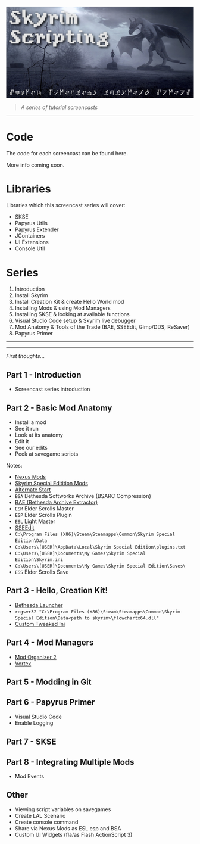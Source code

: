 ![Skyim Scripting](Images/SkyrimScripting.jpg)

> _A series of tutorial screencasts_

---

# Code

The code for each screencast can be found here.

More info coming soon.

# Libraries

Libraries which this screencast series will cover:

- SKSE
- Papyrus Utils
- Papyrus Extender
- JContainers
- UI Extensions
- Console Util

# Series

1. Introduction
2. Install Skyrim
3. Install Creation Kit & create Hello World mod
4. Installing Mods & using Mod Managers
5. Installing SKSE & looking at available functions
6. Visual Studio Code setup & Skyrim live debugger
7. Mod Anatomy & Tools of the Trade (BAE, SSEEdit, Gimp/DDS, ReSaver)
8. Papyrus Primer

---

---

_First thoughts..._

## Part 1 - Introduction

- Screencast series introduction

## Part 2 - Basic Mod Anatomy

- Install a mod
- See it run
- Look at its anatomy
- Edit it
- See our edits
- Peek at savegame scripts

Notes:

- [Nexus Mods](https://www.nexusmods.com/)
- [Skyrim Special Editition Mods](https://www.nexusmods.com/skyrimspecialedition)
- [Alternate Start](https://www.nexusmods.com/skyrimspecialedition/mods/272)
- `BSA` Bethesda Softworks Archive (BSARC Compression)
- [BAE (Bethesda Archive Extractor)](https://www.nexusmods.com/skyrimspecialedition/mods/974)
- `ESM` Elder Scrolls Master
- `ESP` Elder Scrolls Plugin
- `ESL` Light Master
- [SSEEdit](https://www.nexusmods.com/skyrimspecialedition/mods/164/)
- `C:\Program Files (X86)\Steam\Steamapps\Common\Skyrim Special Edition\Data`
- `C:\Users\[USER]\AppData\Local\Skyrim Special Edition\plugins.txt`
- `C:\Users\[USER]\Documents\My Games\Skyrim Special Edition\Skyrim.ini`
- `C:\Users\[USER]\Documents\My Games\Skyrim Special Edition\Saves\`
- `ESS` Elder Scrolls Save

## Part 3 - Hello, Creation Kit!

- [Bethesda Launcher](https://bethesda.net/en/game/bethesda-launcher)
- `regsvr32 "C:\Program Files (X86)\Steam\Steamapps\Common\Skyrim Special Edition\Data<path to skyrim>\flowchartx64.dll"`
- [Custom Tweaked Ini](https://www.nexusmods.com/skyrimspecialedition/mods/19817/)

## Part 4 - Mod Managers

- [Mod Organizer 2](https://www.modorganizer.org/)
- [Vortex](https://www.nexusmods.com/about/vortex/)

## Part 5 - Modding in Git

## Part 6 - Papyrus Primer

- Visual Studio Code
- Enable Logging

## Part 7 - SKSE

## Part 8 - Integrating Multiple Mods

- Mod Events

## Other

- Viewing script variables on savegames
- Create LAL Scenario
- Create console command
- Share via Nexus Mods as ESL esp and BSA
- Custom UI Widgets (fla/as Flash ActionScript 3)

